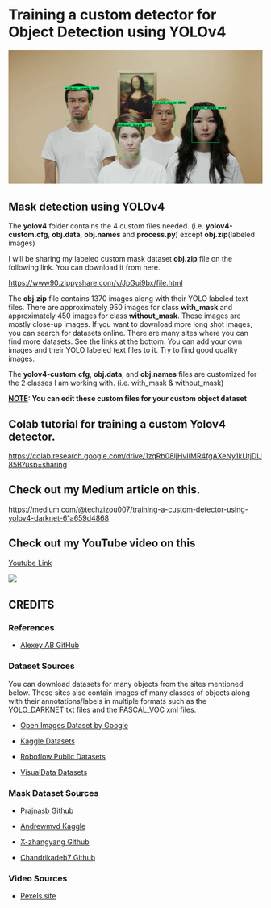 # Training a custom detector for Object Detection using YOLOv4

![](z.gif)

## **Mask detection using YOLOv4**

The **yolov4** folder contains the 4 custom files needed. (i.e. **yolov4-custom.cfg**, **obj.data**, **obj.names** and **process.py**) except **obj.zip**(labeled images)

I will be sharing my labeled custom mask dataset **obj.zip** file on the following link. You can download it from here.

https://www90.zippyshare.com/v/JpGui9bx/file.html


The **obj.zip** file contains 1370 images along with their YOLO labeled text files. There are approximately 950 images for class **with_mask** and approximately 450 images for class **without_mask**. These images are mostly close-up images. If you want to download more long shot images, you can search for datasets online. There are many sites where you can find more datasets. See the links at the bottom. You can add your own images and their YOLO labeled text files to it. Try to find good quality images.

The **yolov4-custom.cfg**, **obj.data**, and **obj.names** files are customized for the 2 classes I am working with. (i.e. with_mask & without_mask) 

**<ins>NOTE</ins>: You can edit these custom files for your custom object dataset**



## Colab tutorial for training a custom Yolov4 detector. 

https://colab.research.google.com/drive/1zqRb08ljHvIIMR4fgAXeNy1kUtjDU85B?usp=sharing

## Check out my Medium article on this.

https://medium.com/@techzizou007/training-a-custom-detector-using-yolov4-darknet-61a659d4868

## Check out my YouTube video on this 

[Youtube Link](https://www.youtube.com)


![](video2.gif)

## **CREDITS**

###   **References**
 
*    [Alexey AB GitHub ](https://github.com/AlexeyAB/darknet)


### **Dataset Sources**
You can download datasets for many objects from the sites mentioned below. These sites also contain images of many classes of objects along with their annotations/labels in multiple formats such as the YOLO_DARKNET txt files and the PASCAL_VOC xml files.

*   [Open Images Dataset by Google](https://storage.googleapis.com/openimages/web/index.html)

*   [Kaggle Datasets](https://www.kaggle.com/datasets)

*   [Roboflow Public Datasets](https://public.roboflow.com/)

*   [VisualData Datasets](https://www.visualdata.io/discovery)


### **Mask Dataset Sources**
*   [Prajnasb Github](https://github.com/prajnasb/observations)

*   [Andrewmvd Kaggle](https://www.kaggle.com/andrewmvd/face-mask-detection)

*   [X-zhangyang Github](https://github.com/X-zhangyang/Real-World-Masked-Face-Dataset)

*   [Chandrikadeb7 Github](https://github.com/chandrikadeb7/Face-Mask-Detection)

### **Video Sources**

*  [Pexels site](https://www.pexels.com/)



